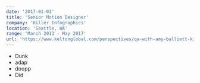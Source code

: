 ```yaml
---
date: '2017-01-01'
title: 'Senior Motion Designer'
company: 'Killer Infographics'
location: 'Seattle, WA'
range: 'March 2013 - May 2017'
url: 'https://www.keltonglobal.com/perspectives/qa-with-amy-balliett-killer-infographics-ceo-and-co-founder/'
---
```


- Dunk
- adap
- doopp
- Did
